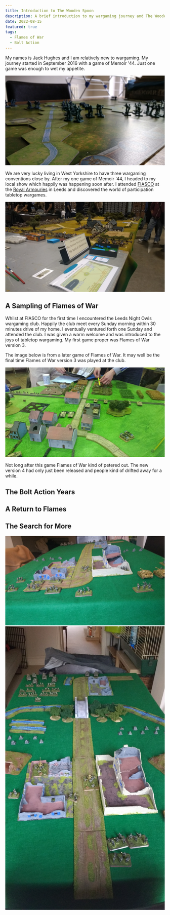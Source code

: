 ```yaml
---
title: Introduction to The Wooden Spoon
description: A brief introduction to my wargaming journey and The Wooden Spoon.
date: 2022-08-15
featured: true
tags:
  - Flames of War
  - Bolt Action
---
```


My names is Jack Hughes and I am relatively new to wargaming. My journey started in September 2016 with a game of Memoir '44. Just one game was enough to wet my appetite.

![First and thus far only game of Memoir 44](memoir-44.jpg)

We are very lucky living in West Yorkshire to have three wargaming conventions close by. After my one game of Memoir '44, I headed to my local show which happily was happening soon after. I attended [FIASCO](https://leedswargamesclub.com/sig-int/f/fiasco-22) at the [Royal Armouries](https://royalarmouries.org/) in Leeds and discovered the world of participation tabletop wargames.

![Ilkley Lads FIASCO 2016 Battle of Chotusitz 1742](fiasco-2016-1.jpg)

## A Sampling of Flames of War

Whilst at FIASCO for the first time I encountered the Leeds Night Owls wargaming club. Happily the club meet every Sunday morning within 30 minutes drive of my home. I eventually ventured forth one Sunday and attended the club. I was given a warm welcome and was introduced to the joys of tabletop wargaming. My first game proper was Flames of War version 3.

The image below is from a later game of Flames of War. It may well be the final time Flames of War version 3 was played at the club.

![Flames of War version 3 being played at Leeds Night Owls](night-owls-fow-v3-1.jpg)

Not long after this game Flames of War kind of petered out. The new version 4 had only just been released and people kind of drifted away for a while.

## The Bolt Action Years

## A Return to Flames

## The Search for More

![](fow-home-1.jpg)
![](fow-home-2.jpg)
